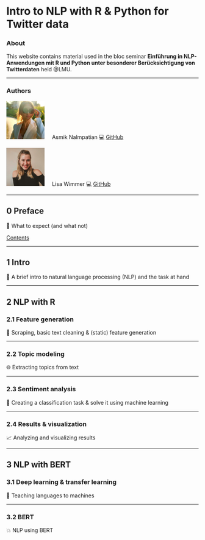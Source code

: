 # Intro to NLP with R & Python for Twitter data
### About

This website contains material used in the bloc seminar **Einführung in NLP-Anwendungen mit R und Python unter besonderer Berücksichtigung von Twitterdaten** held @LMU.

***

### Authors

<img src="figures/bild_asmik.jfif" width="100" height="100"> &nbsp; &nbsp; Asmik Nalmpatian 💻 [GitHub](https://github.com/asmiknalmpatian)

<img src="figures/bild_lisa.PNG" width="100" height="100"> &nbsp; &nbsp; Lisa Wimmer 💻 [GitHub](https://github.com/lisa-wm)

***

## **0 Preface**
🧭 What to expect (and what not)

<!-- [Contents](pages/0_preface.html) -->
[Contents](pages/test.html)

***

## **1 Intro**
💬 A brief intro to natural language processing (NLP) and the task at hand

***

## **2 NLP with R**
### **2.1 Feature generation**
💼 Scraping, basic text cleaning & (static) feature generation

***

### **2.2 Topic modeling**
🌐 Extracting topics from text

***

### **2.3 Sentiment analysis**
🚀 Creating a classification task & solve it using machine learning

***

### **2.4 Results & visualization**
📈 Analyzing and visualizing results

***

## **3 NLP with BERT**
### **3.1 Deep learning & transfer learning**
🧠 Teaching languages to machines

***

### **3.2 BERT**
💥 NLP using BERT


